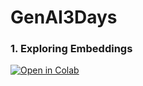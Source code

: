 # GenAI3Days

### 1. Exploring Embeddings

[![Open in Colab](https://colab.research.google.com/assets/colab-badge.svg)](https://colab.research.google.com/github/manaranjanp/GenAIEveryone/blob/main/Embeddings/Exploring_Embeddings_v1.ipynb)
